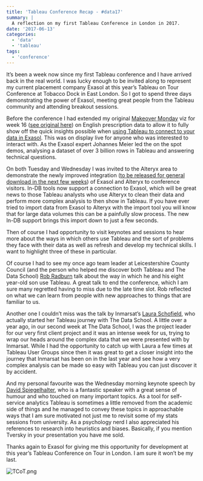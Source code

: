 ```yaml
---
title: 'Tableau Conference Recap - #data17'
summary: |
  A reflection on my first Tableau Conference in London in 2017.
date: '2017-06-13'
categories:
  - 'data'
  - 'tableau'
tags:
  - 'conference'
---
```


It’s been a week now since my first Tableau conference and I have arrived back in the real world. I was lucky enough to be invited along to represent my current placement company Exasol at this year’s Tableau on Tour Conference at Tobacco Dock in East London. So I got to spend three days demonstrating the power of Exasol, meeting great people from the Tableau community and attending breakout sessions.

Before the conference I had extended my original [Makeover Monday](http://www.makeovermonday.co.uk/) viz for week 16 ([see original here](https://public.tableau.com/profile/naledi.hollbruegge#!/vizhome/UKPrescriptions-MakeoverMonday162017/Mostprescribedmedications)) on English prescription data to allow it to fully show off the quick insights possible when <a href="/blog/connecting-exasol-to-tableau/" target="_blank">using Tableau to connect to your data in Exasol</a>. This was on display live for anyone who was interested to interact with. As the Exasol expert Johannes Meier led the on the spot demos, analysing a dataset of over 3 billion rows in Tableau and answering technical questions.

On both Tuesday and Wednesday I was invited to the Alteryx area to demonstrate the newly improved integration ([to be released for general download in the next few weeks](http://www.businesswire.com/news/home/20170607005543/en/Alteryx-Enhances-Analytic-Flexibility-Platform-Latest-Release)) of Exasol and Alteryx to conference visitors. In-DB tools now support a connection to Exasol, which will be great news to those Tableau analysts who use Alteryx to clean their data and perform more complex analysis to then show in Tableau. If you have ever tried to import data from Exasol to Alteryx with the import tool you will know that for large data volumes this can be a painfully slow process. The new In-DB support brings this import down to just a few seconds.

Then of course I had opportunity to visit keynotes and sessions to hear more about the ways in which others use Tableau and the sort of problems they face with their data as well as refresh and develop my technical skills. I want to highlight three of these in particular.

Of course I had to see my once ago team leader at Leicestershire County Council (and the person who helped me discover both Tableau and The Data School) [Rob Radburn](http://robertradburn.co.uk/about/) talk about the way in which he and his eight year-old son use Tableau. A great talk to end the conference, which I am sure many regretted having to miss due to the late time slot. Rob reflected on what we can learn from people with new approaches to things that are familiar to us.

Another one I couldn’t miss was the talk by Inmarsat’s [Laura Schofield](https://twitter.com/Schofe23), who actually started her Tableau journey with The Data School. A little over a year ago, in our second week at The Data School, I was the project leader for our very first client project and it was an intense week for us, trying to wrap our heads around the complex data that we were presented with by Inmarsat. While I had the opportunity to catch up with Laura a few times at Tableau User Groups since then it was great to get a closer insight into the journey that Inmarsat has been on in the last year and see how a very complex analysis can be made so easy with Tableau you can just discover it by accident.

And my personal favourite was the Wednesday morning keynote speech by [David Spiegelhalter](http://www.statslab.cam.ac.uk/Dept/People/Spiegelhalter/davids.html), who is a fantastic speaker with a great sense of humour and who touched on many important topics. As a tool for self-service analytics Tableau is sometimes a little removed from the academic side of things and he managed to convey these topics in approachable ways that I am sure motivated not just me to revisit some of my stats sessions from university. As a psychology nerd I also appreciated his references to research into heuristics and biases. Basically, if you mention Tversky in your presentation you have me sold.

Thanks again to Exasol for giving me this opportunity for development at this year’s Tableau Conference on Tour in London. I am sure it won’t be my last.

![TCoT.png](https://nalediholly.files.wordpress.com/2017/06/tcot.png)
